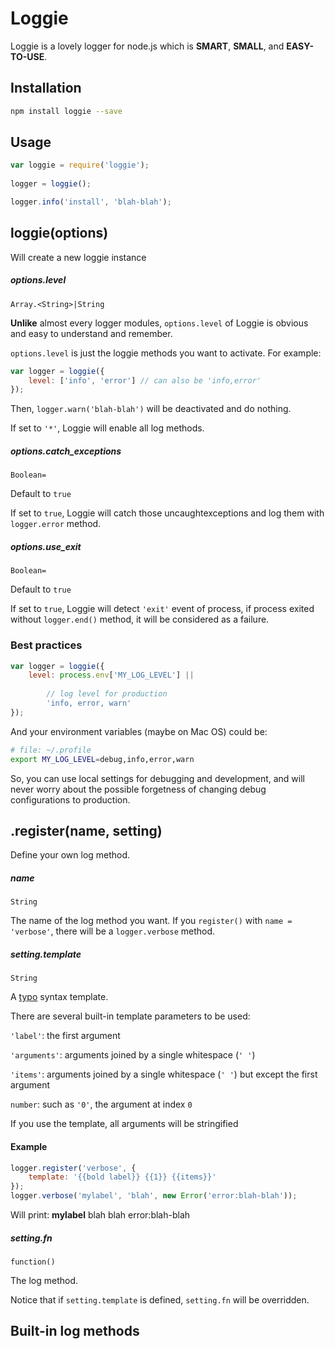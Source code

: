 # Loggie

Loggie is a lovely logger for node.js which is **SMART**, **SMALL**, and **EASY-TO-USE**.

## Installation

```bash
npm install loggie --save
```
	
## Usage

```js
var loggie = require('loggie');
	
logger = loggie();

logger.info('install', 'blah-blah');
```

## loggie(options)
Will create a new loggie instance

##### options.level
`Array.<String>|String`

**Unlike** almost every logger modules, `options.level` of Loggie is obvious and easy to understand and remember.

`options.level` is just the loggie methods you want to activate. For example:

```js
var logger = loggie({
	level: ['info', 'error'] // can also be 'info,error'
});
```

Then, `logger.warn('blah-blah')` will be deactivated and do nothing.

If set to `'*'`, Loggie will enable all log methods.

##### options.catch_exceptions
`Boolean=`

Default to `true`

If set to `true`, Loggie will catch those uncaughtexceptions and log them with `logger.error` method.

##### options.use_exit
`Boolean=`

Default to `true`

If set to `true`, Loggie will detect `'exit'` event of process, if process exited without `logger.end()` method, it will be considered as a failure.

### Best practices

```js
var logger = loggie({
	level: process.env['MY_LOG_LEVEL'] || 
	
		// log level for production
		'info, error, warn'
});
```
And your environment variables (maybe on Mac OS) could be:

```bash
# file: ~/.profile
export MY_LOG_LEVEL=debug,info,error,warn
```

So, you can use local settings for debugging and development, and will never worry about the possible forgetness of changing debug configurations to production.

## .register(name, setting)

Define your own log method.

##### name
`String`

The name of the log method you want. If you `register()` with `name = 'verbose'`, there will be a `logger.verbose` method.


##### setting.template
`String`

A [typo](https://github.com/kaelzhang/typo) syntax template.

There are several built-in template parameters to be used:

`'label'`: the first argument

`'arguments'`: arguments joined by a single whitespace (`' '`)

`'items'`: arguments joined by a single whitespace (`' '`) but except the first argument

`number`: such as `'0'`, the argument at index `0`

If you use the template, all arguments will be stringified


#### Example

```js
logger.register('verbose', {
	template: '{{bold label}} {{1}} {{items}}'
});
logger.verbose('mylabel', 'blah', new Error('error:blah-blah'));
```

Will print: **mylabel** blah blah error:blah-blah


##### setting.fn
`function()`

The log method.

Notice that if `setting.template` is defined, 	`setting.fn` will be overridden.


## Built-in log methods











